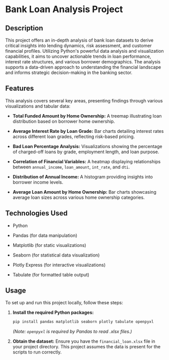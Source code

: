 # Bank Loan Analysis Project

## Description

This project offers an in-depth analysis of bank loan datasets to derive critical insights into lending dynamics, risk assessment, and customer financial profiles. Utilizing Python's powerful data analysis and visualization capabilities, it aims to uncover actionable trends in loan performance, interest rate structures, and various borrower demographics. The analysis supports a data-driven approach to understanding the financial landscape and informs strategic decision-making in the banking sector.

## Features

This analysis covers several key areas, presenting findings through various visualizations and tabular data:

* **Total Funded Amount by Home Ownership:** A treemap illustrating loan distribution based on borrower home ownership.

* **Average Interest Rate by Loan Grade:** Bar charts detailing interest rates across different loan grades, reflecting risk-based pricing.

* **Bad Loan Percentage Analysis:** Visualizations showing the percentage of charged-off loans by grade, employment length, and loan purpose.

* **Correlation of Financial Variables:** A heatmap displaying relationships between `annual_income`, `loan_amount`, `int_rate`, and `dti`.

* **Distribution of Annual Income:** A histogram providing insights into borrower income levels.

* **Average Loan Amount by Home Ownership:** Bar charts showcasing average loan sizes across various home ownership categories.

## Technologies Used

* Python

* Pandas (for data manipulation)

* Matplotlib (for static visualizations)

* Seaborn (for statistical data visualization)

* Plotly Express (for interactive visualizations)

* Tabulate (for formatted table output)

## Usage

To set up and run this project locally, follow these steps:

1.  **Install the required Python packages:**

    ```bash
    pip install pandas matplotlib seaborn plotly tabulate openpyxl
    ```

    *(Note: `openpyxl` is required by Pandas to read .xlsx files.)*

2.  **Obtain the dataset:**
    Ensure you have the `financial_loan.xlsx` file in your project directory. This project assumes the data is present for the scripts to run correctly.

